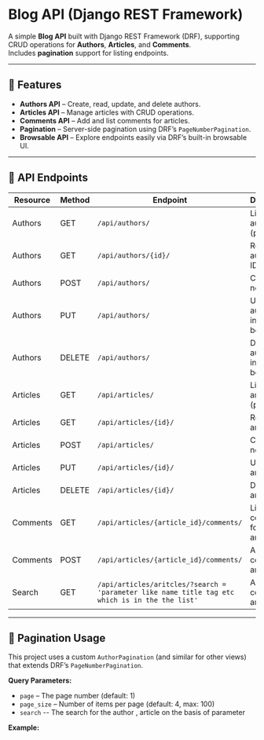 # Blog API (Django REST Framework)

A simple **Blog API** built with Django REST Framework (DRF), supporting CRUD operations for **Authors**, **Articles**, and **Comments**.  
Includes **pagination** support for listing endpoints.

---

## 🚀 Features

- **Authors API** – Create, read, update, and delete authors.
- **Articles API** – Manage articles with CRUD operations.
- **Comments API** – Add and list comments for articles.
- **Pagination** – Server-side pagination using DRF’s `PageNumberPagination`.
- **Browsable API** – Explore endpoints easily via DRF’s built-in browsable UI.

---

## 📂 API Endpoints

| Resource         | Method | Endpoint                                      | Description                          |
|------------------|--------|-----------------------------------------------|--------------------------------------|
| Authors          | GET    | `/api/authors/`                               | List all authors (paginated)         |
| Authors          | GET    | `/api/authors/{id}/`                          | Retrieve author by ID                |
| Authors          | POST   | `/api/authors/`                               | Create a new author                  |
| Authors          | PUT    | `/api/authors/`                               | Update author (ID in request body)   |
| Authors          | DELETE | `/api/authors/`                               | Delete author (ID in request body)   |
| Articles         | GET    | `/api/articles/`                              | List all articles (paginated)        |
| Articles         | GET    | `/api/articles/{id}/`                         | Retrieve article by ID               |
| Articles         | POST   | `/api/articles/`                              | Create a new article                 |
| Articles         | PUT    | `/api/articles/{id}/`                         | Update article by ID                 |
| Articles         | DELETE | `/api/articles/{id}/`                         | Delete article by ID                 |
| Comments         | GET    | `/api/articles/{article_id}/comments/`        | List all comments for an article     |
| Comments         | POST   | `/api/articles/{article_id}/comments/`        | Add comment to an article            |
| Search        | GET   | `/api/articles/aritcles/?search = 'parameter like name title tag etc which is in the the list'`        | Add comment to an article            |

---

## 🔄 Pagination Usage

This project uses a custom `AuthorPagination` (and similar for other views) that extends DRF’s `PageNumberPagination`.

**Query Parameters:**
- `page` – The page number (default: 1)
- `page_size` – Number of items per page (default: 4, max: 100)
- `search` -- The search for the author , article on the basis of parameter

**Example:**
